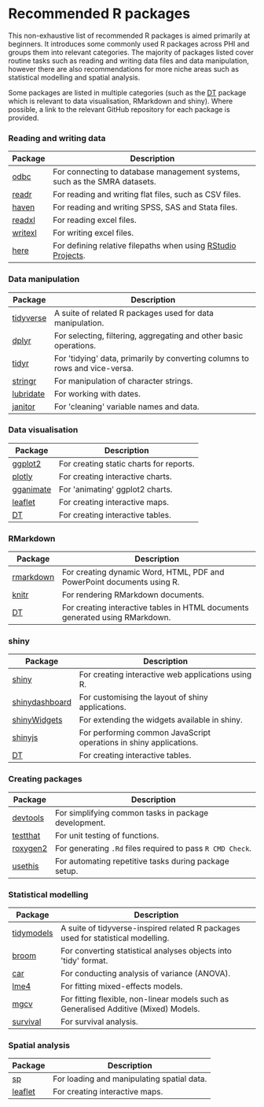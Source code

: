 # Recommended R packages

This non-exhaustive list of recommended R packages is aimed primarily at beginners. It introduces some commonly used R packages across PHI and groups them into relevant categories. The majority of packages listed cover routine tasks such as reading and writing data files and data manipulation, however there are also recommendations for more niche areas such as statistical modelling and spatial analysis.

Some packages are listed in multiple categories (such as the [DT](https://github.com/rstudio/DT) package which is relevant to data visualisation, RMarkdown and shiny). Where possible, a link to the relevant GitHub repository for each package is provided.


### Reading and writing data

Package | Description
--- | ---
[odbc](https://github.com/r-dbi/odbc) | For connecting to database management systems, such as the SMRA datasets.
[readr](https://github.com/tidyverse/readr) | For reading and writing flat files, such as CSV files.
[haven](https://github.com/tidyverse/haven) | For reading and writing SPSS, SAS and Stata files.
[readxl](https://github.com/tidyverse/readxl) | For reading excel files.
[writexl](https://github.com/ropensci/writexl) | For writing excel files.
[here](https://github.com/r-lib/here) | For defining relative filepaths when using [RStudio Projects](https://support.rstudio.com/hc/en-us/articles/200526207-Using-Projects).


### Data manipulation

Package | Description
--- | ---
[tidyverse](https://github.com/tidyverse) | A suite of related R packages used for data manipulation.
[dplyr](https://github.com/tidyverse/dplyr) | For selecting, filtering, aggregating and other basic operations.
[tidyr](https://github.com/tidyverse/tidyr) | For 'tidying' data, primarily by converting columns to rows and vice-versa.
[stringr](https://github.com/tidyverse/stringr) | For manipulation of character strings.
[lubridate](https://github.com/tidyverse/lubridate) | For working with dates.
[janitor](https://github.com/sfirke/janitor) | For 'cleaning' variable names and data.


### Data visualisation

Package | Description
--- | ---
[ggplot2](https://github.com/tidyverse/ggplot2) | For creating static charts for reports.
[plotly](https://github.com/ropensci/plotly) | For creating interactive charts.
[gganimate](https://github.com/thomasp85/gganimate) | For 'animating' ggplot2 charts.
[leaflet](https://github.com/rstudio/leaflet) | For creating interactive maps.
[DT](https://github.com/rstudio/DT) | For creating interactive tables.


### RMarkdown

Package | Description
--- | ---
[rmarkdown](https://github.com/rstudio/rmarkdown) | For creating dynamic Word, HTML, PDF and PowerPoint documents using R.
[knitr](https://github.com/yihui/knitr) | For rendering RMarkdown documents.
[DT](https://github.com/rstudio/DT) | For creating interactive tables in HTML documents generated using RMarkdown.


### shiny

Package | Description
--- | ---
[shiny](https://github.com/rstudio/shiny) | For creating interactive web applications using R.
[shinydashboard](https://github.com/rstudio/shinydashboard) | For customising the layout of shiny applications.
[shinyWidgets](https://github.com/dreamRs/shinyWidgets) | For extending the widgets available in shiny.
[shinyjs](https://github.com/daattali/shinyjs) | For performing common JavaScript operations in shiny applications.
[DT](https://github.com/rstudio/DT) | For creating interactive tables.


### Creating packages

Package | Description
--- | ---
[devtools](https://github.com/r-lib/devtools) | For simplifying common tasks in package development.
[testthat](https://github.com/r-lib/testthat) | For unit testing of functions.
[roxygen2](https://github.com/klutometis/roxygen) | For generating `.Rd` files required to pass `R CMD Check`.
[usethis](https://github.com/r-lib/usethis) | For automating repetitive tasks during package setup.


### Statistical modelling

Package | Description
--- | ---
[tidymodels](https://github.com/tidymodels) | A suite of tidyverse-inspired related R packages used for statistical modelling.
[broom](https://github.com/tidymodels/broom) | For converting statistical analyses objects into 'tidy' format.
[car](https://github.com/cran/car) | For conducting analysis of variance (ANOVA).
[lme4](https://github.com/lme4/lme4) | For fitting mixed-effects models.
[mgcv](https://github.com/cran/mgcv) | For fitting flexible, non-linear models such as Generalised Additive (Mixed) Models.
[survival](https://github.com/therneau/survival) | For survival analysis.


### Spatial analysis

Package | Description
--- | ---
[sp](https://github.com/edzer/sp) | For loading and manipulating spatial data.
[leaflet](https://github.com/rstudio/leaflet) | For creating interactive maps.
